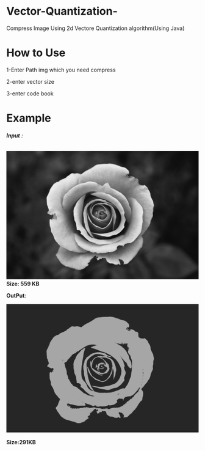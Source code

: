 # Vector-Quantization-
Compress Image Using 2d Vectore Quantization algorithm(Using Java)

# How to Use

  1-Enter Path img which you need compress 
  
  2-enter vector size
  
  3-enter code book

# Example

###### **Input** : 
![](1.jpg)
**Size: 559 KB**

**OutPut**:

![](Compressed.jpg)

**Size:291KB**
